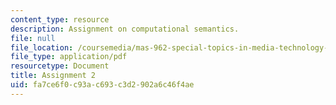 ```yaml
---
content_type: resource
description: Assignment on computational semantics.
file: null
file_location: /coursemedia/mas-962-special-topics-in-media-technology-computational-semantics-fall-2002/fa7ce6f0c93ac693c3d2902a6c46f4ae_a2.pdf
file_type: application/pdf
resourcetype: Document
title: Assignment 2
uid: fa7ce6f0-c93a-c693-c3d2-902a6c46f4ae
---
```

